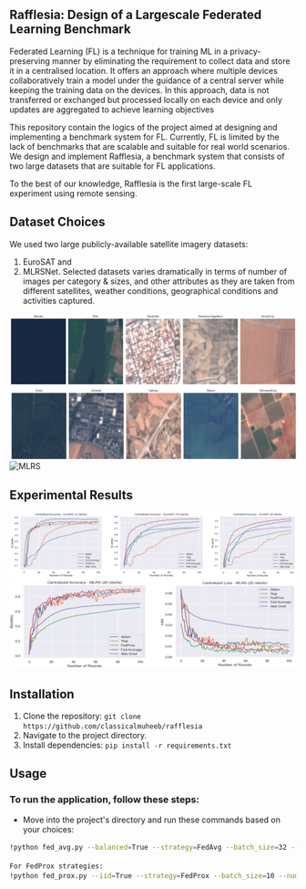 ## Rafflesia: Design of a Largescale Federated Learning Benchmark
Federated Learning (FL) is a technique for training ML in a privacy-preserving manner by eliminating the requirement to collect data and store it in a centralised location. It offers an approach where multiple devices collaboratively train a model under the guidance of a central server while keeping the training data on the devices. In this approach, data is not transferred or exchanged but processed locally on each device and only updates are aggregated to achieve learning objectives 

This repository contain the logics of the project aimed at designing and implementing a benchmark system for FL. Currently, FL is limited by the lack of benchmarks that are scalable and suitable for real world scenarios. We design and implement Rafflesia, a benchmark system that consists of two large datasets that are suitable for FL applications.

To the best of our knowledge, Rafflesia is the first large-scale FL experiment using remote sensing. 

## Dataset Choices
We used two large publicly-available satellite imagery datasets:
1. EuroSAT and 
2. MLRSNet.
Selected datasets varies dramatically in terms of number of images per category & sizes, and other attributes as they are taken from different satellites, weather conditions, geographical conditions and activities captured.

![EUROSAT](images/EuroSAT_Dataset.png) 
![MLRS](images/MLRS_Dataset.jpg)

## Experimental Results
![EuroSAT_Accuracy](images/Accuracy_Loss_EuroSAT.png) 
![MLRS_Loss_Accuracy](images/Accuracy_Loss_MLRS.png)

## Installation
1. Clone the repository: `git clone https://github.com/classicalmuheeb/rafflesia`
2. Navigate to the project directory. 
3. Install dependencies: `pip install -r requirements.txt`

## Usage
### To run the application, follow these steps:
 - Move into the project's directory and run these commands based on your choices:
 
```bash
!python fed_avg.py --balanced=True --strategy=FedAvg --batch_size=32 --num_clients=20 --num_rounds=100

For FedProx strategies:
!python fed_prox.py --iid=True --strategy=FedProx --batch_size=10 --num_rounds=20 --num_clients=50
